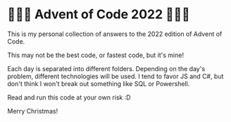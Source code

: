 # 🌟🎄🌟 Advent of Code 2022 🌟🎄🌟
This is my personal collection of answers to the 2022 edition of Advent of Code.

This may not be the best code, or fastest code, but it's mine!

Each day is separated into different folders. Depending on the day's problem, different technologies will be used. I tend to favor JS and C#, but don't think I won't break out something like SQL or Powershell.

Read and run this code at your own risk :D

Merry Christmas!